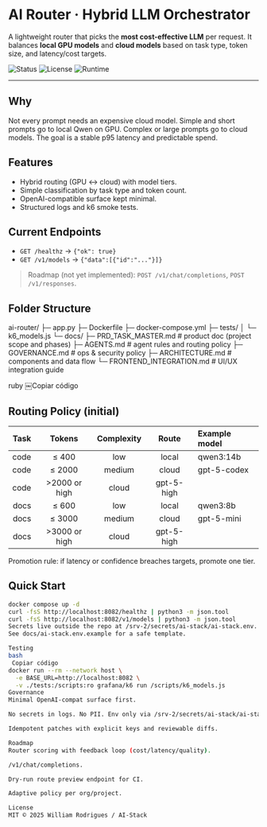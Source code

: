 <!-- idempotency_key: readme-gh-final-2025-10-21-v1 -->
# AI Router · Hybrid LLM Orchestrator

A lightweight router that picks the **most cost-effective LLM** per request. It balances **local GPU models** and **cloud models** based on task type, token size, and latency/cost targets.

<p align="left">
  <img alt="Status" src="https://img.shields.io/badge/status-alpha-blue.svg">
  <img alt="License" src="https://img.shields.io/badge/license-MIT-black.svg">
  <img alt="Runtime" src="https://img.shields.io/badge/runtime-FastAPI%20%7C%20Uvicorn-1f425f.svg">
</p>

---

## Why
Not every prompt needs an expensive cloud model. Simple and short prompts go to local Qwen on GPU. Complex or large prompts go to cloud models. The goal is a stable p95 latency and predictable spend.

## Features
- Hybrid routing (GPU ↔ cloud) with model tiers.
- Simple classification by task type and token count.
- OpenAI-compatible surface kept minimal.
- Structured logs and k6 smoke tests.

## Current Endpoints
- `GET /healthz` → `{"ok": true}`
- `GET /v1/models` → `{"data":[{"id":"..."}]}`

> Roadmap (not yet implemented): `POST /v1/chat/completions`, `POST /v1/responses`.

## Folder Structure
ai-router/
├─ app.py
├─ Dockerfile
├─ docker-compose.yml
├─ tests/
│ └─ k6_models.js
└─ docs/
├─ PRD_TASK_MASTER.md # product doc (project scope and phases)
├─ AGENTS.md # agent rules and routing policy
├─ GOVERNANCE.md # ops & security policy
├─ ARCHITECTURE.md # components and data flow
└─ FRONTEND_INTEGRATION.md # UI/UX integration guide

ruby
￼Copiar código

## Routing Policy (initial)
| Task | Tokens | Complexity | Route | Example model |
|-----:|:------:|:----------:|:-----:|:--------------|
| code | ≤ 400  | low        | local | qwen3:14b     |
| code | ≤ 2000 | medium     | cloud | gpt-5-codex   |
| code | >2000 or high | cloud | gpt-5-high |
| docs | ≤ 600  | low        | local | qwen3:8b      |
| docs | ≤ 3000 | medium     | cloud | gpt-5-mini    |
| docs | >3000 or high | cloud | gpt-5-high |

Promotion rule: if latency or confidence breaches targets, promote one tier.

## Quick Start
```bash
docker compose up -d
curl -fsS http://localhost:8082/healthz | python3 -m json.tool
curl -fsS http://localhost:8082/v1/models | python3 -m json.tool
Secrets live outside the repo at /srv-2/secrets/ai-stack/ai-stack.env.
See docs/ai-stack.env.example for a safe template.

Testing
bash
￼Copiar código
docker run --rm --network host \
  -e BASE_URL=http://localhost:8082 \
  -v ./tests:/scripts:ro grafana/k6 run /scripts/k6_models.js
Governance
Minimal OpenAI-compat surface first.

No secrets in logs. No PII. Env only via /srv-2/secrets/ai-stack/ai-stack.env.

Idempotent patches with explicit keys and reviewable diffs.

Roadmap
Router scoring with feedback loop (cost/latency/quality).

/v1/chat/completions.

Dry-run route preview endpoint for CI.

Adaptive policy per org/project.

License
MIT © 2025 William Rodrigues / AI-Stack
